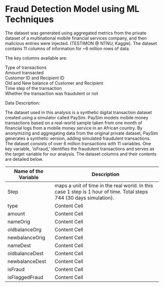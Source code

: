 # Fraud Detection Model using ML Techniques

The dataset was generated using aggregated metrics from the private dataset of a multinational mobile financial services company, and then malicious entries were injected. (TESTIMON @ NTNU, Kaggle). The dataset contains 11 columns of information for ~6 million rows of data. 

 The key columns available are:    
 

Type of transactions   
Amount transacted  
Customer ID and Recipient ID  
Old and New balance of Customer and Recipient  
Time step of the transaction  
Whether the transaction was fraudulent or not


Data Description:  


The dataset used in this analysis is a synthetic digital transaction dataset created using a simulator called PaySim. PaySim models mobile money transactions based on a real-world sample taken from one month of financial logs from a mobile money service in an African country. By anonymizing and aggregating data from the original private dataset, PaySim generates a synthetic version, adding simulated fraudulent transactions. The dataset consists of over 6 million transactions with 11 variables. One key variable, ‘isFraud,’ identifies the fraudulent transactions and serves as the target variable for our analysis. The dataset columns and their contents are detailed below.


| Name of the Variable  |  Description                                                         |
| --------------------- | -------------------------------------------------------------------- |
| Step                  | maps a unit of time in the real world. In this case 1 step is 1 hour of time. Total steps 744 (30 days simulation).                                                         |
| type          | Content Cell                                                         |
| amount          | Content Cell                                                         |
| nameOrig          | Content Cell                                                         |
| oldbalanceOrg          | Content Cell                                                         |
| newbalanceOrig          | Content Cell                                                         |
| nameDest          | Content Cell                                                         |
| oldbalanceDest          | Content Cell                                                         |
| newbalanceDest          | Content Cell                                                         |
| isFraud         | Content Cell                                                         |
| isFlaggedFraud         | Content Cell                                                         |
